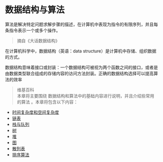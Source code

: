 # 数据结构与算法  

算法是解决特定问题求解步骤的描述，在计算机中表现为指令的有限序列，并且每条指令表示一个或多个操作。
> 摘自《大话数据结构》

在计算机科学中，数据结构（英语：data structure）是计算机中存储、组织数据的方式。

数据结构意味着接口或封装：一个数据结构可被视为两个函数之间的接口，或者是由数据类型联合组成的存储内容的访问方法封装。正确的数据结构选择可以提高算法的效率

> 维基百科  
本章将主要围绕 数据结构和算法中的基础内容进行说明，并且介绍些常用的算法 。本章将包含以下内容：  

* [时间复杂度和空间复杂度](Section1/part1.md)
* [链表](Section1/part2.md)
* [栈与队列](Section1/part3.md)
* [树](Section1/part4.md)
* [堆](Section1/part5.md)
* [图](Section1/part6.md)
* [散列表](Section1/part7.md)
* [排序算法](Section1/part8.md)




